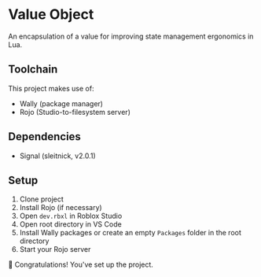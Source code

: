 # Value Object
An encapsulation of a value for improving state management ergonomics in Lua.

## Toolchain
This project makes use of:
- Wally (package manager)
- Rojo (Studio-to-filesystem server)

## Dependencies
- Signal (sleitnick, v2.0.1)

## Setup
1. Clone project
2. Install Rojo (if necessary)
3. Open `dev.rbxl` in Roblox Studio
4. Open root directory in VS Code
5. Install Wally packages or create an empty `Packages` folder in the root directory
6. Start your Rojo server

🎉 Congratulations! You've set up the project.